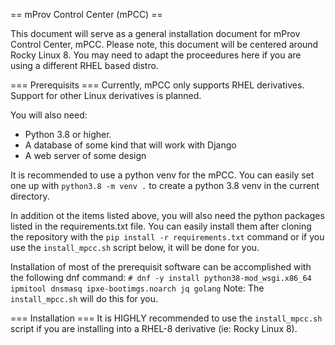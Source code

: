 == mProv Control Center (mPCC) ==

This document will serve as a general installation document for mProv Control Center, mPCC.  Please note, this document will be centered around Rocky Linux 8.  You may need to adapt the proceedures here if you are using a different RHEL based distro.  

=== Prerequisits ===
Currently, mPCC only supports RHEL derivatives.  Support for other Linux derivatives is planned.

You will also need:
- Python 3.8 or higher.
- A database of some kind that will work with Django
- A web server of some design

It is recommended to use a python venv for the mPCC.  You can easily set one up with `python3.8 -m venv .` to create a python 3.8 venv in the current directory.

In addition ot the items listed above, you will also need the python packages listed in the requirements.txt file.  You can easily install them after cloning the repository with the `pip install -r requirements.txt` command or if you use the `install_mpcc.sh` script below, it will be done for you.

Installation of most of the prerequisit software can be accomplished with the following dnf command:
```# dnf -y install python38-mod_wsgi.x86_64 ipmitool dnsmasq ipxe-bootimgs.noarch jq golang```
Note: The `install_mpcc.sh` will do this for you.


=== Installation ===
It is HIGHLY recommended to use the `install_mpcc.sh` script if you are installing into a RHEL-8 derivative (ie: Rocky Linux 8).

